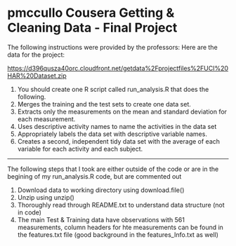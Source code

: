 pmccullo Cousera Getting & Cleaning Data - Final Project
============================
The following instructions were provided by the professors:
Here are the data for the project: 

https://d396qusza40orc.cloudfront.net/getdata%2Fprojectfiles%2FUCI%20HAR%20Dataset.zip 


1. You should create one R script called run_analysis.R that does the following. 
2. Merges the training and the test sets to create one data set.
3. Extracts only the measurements on the mean and standard deviation for each measurement. 
4. Uses descriptive activity names to name the activities in the data set
5. Appropriately labels the data set with descriptive variable names. 
6. Creates a second, independent tidy data set with the average of each variable for each activity and each subject. 

-------

The following steps that I took are either outside of the code or are in the begining of my run_analysis.R code, but are commented out

1. Download data to working directory using download.file()
2. Unzip using unzip()
3. Thoroughly read through README.txt to understand data structure (not in code)
4. The main Test & Training data have observations with 561 measurements, column headers for hte measurements can be found in the features.txt file (good background in the features_Info.txt as well)






